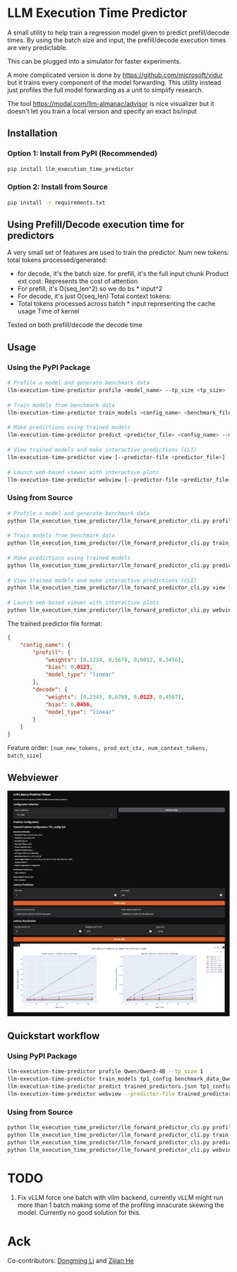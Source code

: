 # LLM Execution Time Predictor

A small utility to help train a regression model given to predict prefill/decode times. 
By using the batch size and input, the prefill/decode execution times are very predictable.

This can be plugged into a simulator for faster experiments.

A more complicated version is done by https://github.com/microsoft/vidur but it trains every component of the model forwarding. This utility instead just profiles the full model forwarding as a unit to simplify research.

The tool https://modal.com/llm-almanac/advisor is nice visualizer but it doesn't let you train a local version and specify an exact bs/input

## Installation

### Option 1: Install from PyPI (Recommended)
```bash
pip install llm_execution_time_predictor
```

### Option 2: Install from Source
```bash
pip install -r requirements.txt
```

## Using Prefill/Decode execution time for predictors
A very small set of features are used to train the predictor.
Num new tokens: total tokens processed/generated:
- for decode, it's the batch size. for prefill, it's the full input chunk
Product ext cost: Represents the cost of attention
- For prefill, it's O(seq_len^2) so we do bs * input^2
- For decode, it's just O(seq_len)
Total context tokens: 
- Total tokens processed across batch * input representing the cache usage
Time of kernel

Tested on both prefill/decode the decode time 

## Usage

### Using the PyPI Package
```bash
# Profile a model and generate benchmark data
llm-execution-time-predictor profile <model_name> --tp_size <tp_size>

# Train models from benchmark data
llm-execution-time-predictor train_models <config_name> <benchmark_file> [--predictor-file <output_file>]

# Make predictions using trained models
llm-execution-time-predictor predict <predictor_file> <config_name> --mode <prefill/decode> --bs <batch_size> --input-len <input_length>

# View trained models and make interactive predictions (CLI)
llm-execution-time-predictor view [--predictor-file <predictor_file>]

# Launch web-based viewer with interactive plots
llm-execution-time-predictor webview [--predictor-file <predictor_file>] [--host <host>] [--port <port>]
```

### Using from Source
```bash
# Profile a model and generate benchmark data
python llm_execution_time_predictor/llm_forward_predictor_cli.py profile <model_name> --tp_size <tp_size>

# Train models from benchmark data
python llm_execution_time_predictor/llm_forward_predictor_cli.py train_models <config_name> <benchmark_file> [--predictor-file <output_file>]

# Make predictions using trained models
python llm_execution_time_predictor/llm_forward_predictor_cli.py predict <predictor_file> <config_name> --mode <prefill/decode> --bs <batch_size> --input-len <input_length>

# View trained models and make interactive predictions (CLI)
python llm_execution_time_predictor/llm_forward_predictor_cli.py view [--predictor-file <predictor_file>]

# Launch web-based viewer with interactive plots
python llm_execution_time_predictor/llm_forward_predictor_cli.py webview [--predictor-file <predictor_file>] [--host <host>] [--port <port>]
```

The trained predictor file format:
```json
{
    "config_name": {
        "prefill": {
            "weights": [0.1234, 0.5678, 0.9012, 0.3456],
            "bias": 0.0123,
            "model_type": "linear"
        },
        "decode": {
            "weights": [0.2345, 0.6789, 0.0123, 0.4567],
            "bias": 0.0456,
            "model_type": "linear"
        }
    }
}
```

Feature order: `[num_new_tokens, prod_ext_ctx, num_context_tokens, batch_size]`

## Webviewer
![Web Viewer](webview_demo.png)

## Quickstart workflow

### Using PyPI Package
```bash
llm-execution-time-predictor profile Qwen/Qwen3-4B --tp_size 1
llm-execution-time-predictor train_models tp1_config benchmark_data_Qwen_Qwen3-4B_TP_1_PP_1.json --predictor-file trained_predictors.json
llm-execution-time-predictor predict trained_predictors.json tp1_config --mode decode --bs 8 --input-len 1024
llm-execution-time-predictor webview --predictor-file trained_predictors.json
```

### Using from Source
```bash
python llm_execution_time_predictor/llm_forward_predictor_cli.py profile Qwen/Qwen3-4B --tp_size 1
python llm_execution_time_predictor/llm_forward_predictor_cli.py train_models tp1_config benchmark_data_Qwen_Qwen3-4B_TP_1_PP_1.json --predictor-file trained_predictors.json
python llm_execution_time_predictor/llm_forward_predictor_cli.py predict trained_predictors.json tp1_config --mode decode --bs 8 --input-len 1024
python llm_execution_time_predictor/llm_forward_predictor_cli.py webview --predictor-file trained_predictors.json
```

# TODO
1. Fix vLLM force one batch
with vllm backend, currently vLLM might run more than 1 batch making some of the profiling innacurate skewing the model. Currently no good solution for this. 

# Ack
Co-contributors: [Dongming Li](https://github.com/dongmingli-Ben) and [Zijian He](https://github.com/jiange91)
